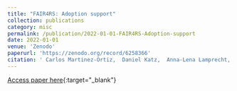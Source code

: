 ```yaml
---
title: "FAIR4RS: Adoption support"
collection: publications
category: misc
permalink: /publication/2022-01-01-FAIR4RS-Adoption-support
date: 2022-01-01
venue: 'Zenodo'
paperurl: 'https://zenodo.org/record/6258366'
citation: ' Carlos Martinez-Ortiz,  Daniel Katz,  Anna-Lena Lamprecht,  Michelle Barker,  Axel Loewe,  Anne Fouilloux,  Jane Wyngaard,  Daniel Garijo,  Javier Moldon,  Leyla Castro,  Daniel Wheeler,  Joost Albers,  Allen Lee, &quot;FAIR4RS: Adoption support.&quot; Zenodo, 2022.'
---
```

[Access paper here](https://zenodo.org/record/6258366){:target="_blank"}
